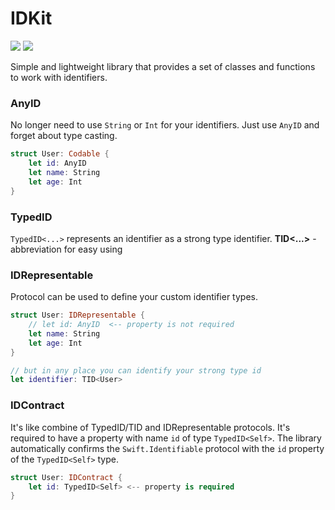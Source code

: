 # IDKit
[![](https://img.shields.io/endpoint?url=https%3A%2F%2Fswiftpackageindex.com%2Fapi%2Fpackages%2FNikSativa%2FIDKit%2Fbadge%3Ftype%3Dswift-versions)](https://swiftpackageindex.com/NikSativa/IDKit)
[![](https://img.shields.io/endpoint?url=https%3A%2F%2Fswiftpackageindex.com%2Fapi%2Fpackages%2FNikSativa%2FIDKit%2Fbadge%3Ftype%3Dplatforms)](https://swiftpackageindex.com/NikSativa/IDKit)

Simple and lightweight library that provides a set of classes and functions to work with identifiers.

### AnyID
No longer need to use `String` or `Int` for your identifiers. Just use `AnyID` and forget about type casting.

```swift
struct User: Codable {
    let id: AnyID
    let name: String
    let age: Int
}
```

### TypedID
`TypedID<...>` represents an identifier as a strong type identifier.
**TID<...>** - abbreviation for easy using

### IDRepresentable
Protocol can be used to define your custom identifier types.

```swift
struct User: IDRepresentable {
    // let id: AnyID  <-- property is not required
    let name: String
    let age: Int
}

// but in any place you can identify your strong type id
let identifier: TID<User> 
```

### IDContract
It's like combine of TypedID/TID and IDRepresentable protocols. It's required to have a property with name `id` of type `TypedID<Self>`.
The library automatically confirms the `Swift.Identifiable` protocol with the `id` property of the `TypedID<Self>` type.

```swift
struct User: IDContract {
    let id: TypedID<Self> <-- property is required
}
```
